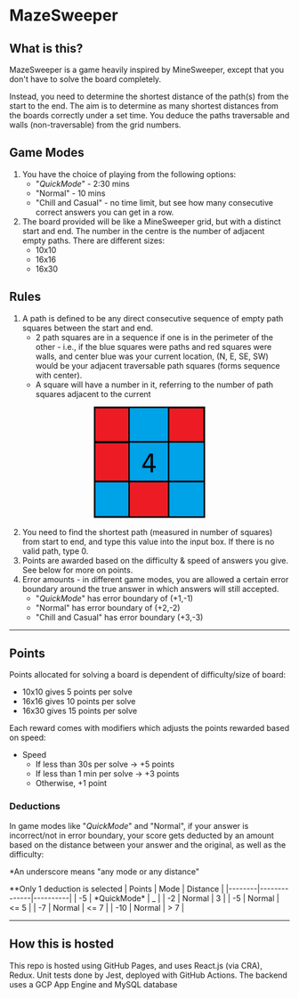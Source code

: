 # MazeSweeper

## What is this?

MazeSweeper is a game heavily inspired by MineSweeper, except that you don't have to solve the board completely.

Instead, you need to determine the shortest distance of the path(s) from the start to the end. The aim is to determine as many shortest distances from the boards correctly under a set time. You deduce the paths traversable and walls (non-traversable) from the grid numbers.

## Game Modes

1.  You have the choice of playing from the following options:
    - "_QuickMode_" - 2:30 mins
    - "Normal" - 10 mins
    - "Chill and Casual" - no time limit, but see how many consecutive correct answers you can get in a row.
2.  The board provided will be like a MineSweeper grid, but with a distinct start and end. The number in the centre is the number of adjacent empty paths. There are different sizes:
    - 10x10
    - 16x16
    - 16x30

## Rules

1.  A path is defined to be any direct consecutive sequence of empty path squares between the start and end.
    - 2 path squares are in a sequence if one is in the perimeter of the other - i.e., if the blue squares were paths and red squares were walls, and center blue was your current location, (N, E, SE, SW) would be your adjacent traversable path squares (forms sequence with center).
    - A square will have a number in it, referring to the number of path squares adjacent to the current

<p align="center">
  <img width="200" height="200" src="./squares.png">
</p>

2.  You need to find the shortest path (measured in number of squares) from start to end, and type this value into the input box. If there is no valid path, type 0.
3.  Points are awarded based on the difficulty & speed of answers you give. See below for more on points.
4.  Error amounts - in different game modes, you are allowed a certain error boundary around the true answer in which answers will still accepted.
    - "_QuickMode_" has error boundary of (+1,-1)
    - "Normal" has error boundary of (+2,-2)
    - "Chill and Casual" has error boundary (+3,-3)

---

## Points

Points allocated for solving a board is dependent of difficulty/size of board:

- 10x10 gives 5 points per solve
- 16x16 gives 10 points per solve
- 16x30 gives 15 points per solve

Each reward comes with modifiers which adjusts the points rewarded based on speed:

- Speed
  - If less than 30s per solve -> +5 points
  - If less than 1 min per solve -> +3 points
  - Otherwise, +1 point

### Deductions

In game modes like "_QuickMode_" and "Normal", if your answer is incorrect/not in error boundary, your score gets deducted by an amount based on the distance between your answer and the original, as well as the difficulty:

\*An underscore means "any mode or any distance"

\**Only 1 deduction is selected
| Points | Mode | Distance |
|--------|--------------|----------|
| -5 | *QuickMode\* | \_ |
| -2 | Normal | 3 |
| -5 | Normal | <= 5 |
| -7 | Normal | <= 7 |
| -10 | Normal | > 7 |

---

## How this is hosted

This repo is hosted using GitHub Pages, and uses React.js (via CRA), Redux.
Unit tests done by Jest, deployed with GitHub Actions.
The backend uses a GCP App Engine and MySQL database
